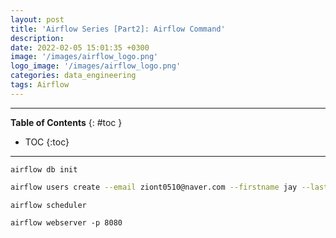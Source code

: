```yaml
---
layout: post
title: 'Airflow Series [Part2]: Airflow Command'
description: 
date: 2022-02-05 15:01:35 +0300
image: '/images/airflow_logo.png'
logo_image: '/images/airflow_logo.png'
categories: data_engineering
tags: Airflow
---
```

---

**Table of Contents**
{: #toc }
*  TOC
{:toc}

---

```
airflow db init
```

```sh
airflow users create --email ziont0510@naver.com --firstname jay --lastname kim --role Admin --password admin --username admin
```


```
airflow scheduler
```

```
airflow webserver -p 8080
```